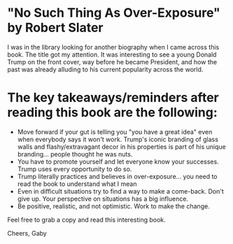 # "No Such Thing As Over-Exposure" by Robert Slater

I was in the library looking for another biography when I came across this book. The title got my attention. 
It was interesting to see a young Donald Trump on the front cover, way before he became President, and how the past was already alluding to his current popularity across the world.

# The key takeaways/reminders after reading this book are the following:
- Move forward if your gut is telling you "you have a great idea" even when everybody says it won't work. Trump's iconic branding of glass walls
and flashy/extravagant decor in his properties is part of his unique branding... people thought he was nuts.
- You have to promote yourself and let everyone know your successes. Trump uses every opportunity to do so.
- Trump literally practices and believes in over-exposure... you need to read the book to understand what I mean
- Even in difficult situations try to find a way to make a come-back. Don't give up. Your perspective on situations has a big influence.
- Be positive, realistic, and not optimistic. Work to make the change.

Feel free to grab a copy and read this interesting book.

Cheers,
Gaby

